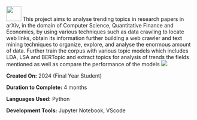 <img src="https://i0.wp.com/lordlibidan.com/wp-content/uploads/2019/03/Running-Pikachu-GIF.gif?resize=480%2C342&ssl=1" width="40" height="40" />
This project aims to analyse trending topics in research papers in arXiv, in the domain of Computer Science, Quantitative Finance and Economics, by using various techniques such as data crawling to locate web links, obtain its information further building a web crawler and text mining techniques to organize, explore, and analyse the enormous amount of data. Further train the corpus with various topic models which includes LDA, LSA and BERTopic and extract topics for analysis of trends the fields mentioned as well as compare the performance of the models


<img src="https://64.media.tumblr.com/2ff10e1546e3de27f24fd7969b427ffc/tumblr_mtih08mmXW1rnvc1co1_500.gif"/>


**Created On:** 2024 (Final Year Student)

**Duration to Complete:** 4 months

**Languages Used:** Python

**Development Tools:** Jupyter Notebook, VScode


